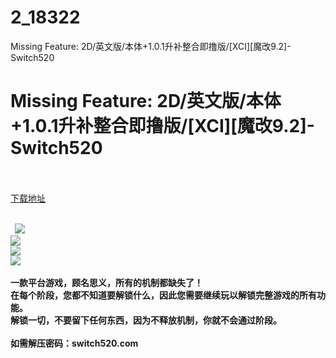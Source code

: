 # 2_18322
Missing Feature: 2D/英文版/本体+1.0.1升补整合即撸版/[XCI][魔改9.2]-Switch520
# Missing Feature: 2D/英文版/本体+1.0.1升补整合即撸版/[XCI][魔改9.2]-Switch520
 <br/></br>
[下载地址](https://www.switch520.cc/article/18322 "下载地址")
<br/></br>

<p><strong>&nbsp; <img src="https://www.switch520.cc/muke_img/upload_art_editor_20210605-1_b050a4a59308a83694ba87ddb4774a15.jpg"> </strong><br>
<strong><img src="https://www.switch520.cc/muke_img/upload_art_editor_20210605-1_8d4575646a4704eb9c28fe08bc4179ad.jpg"></strong><br>
<strong><img src="https://www.switch520.cc/muke_img/upload_art_editor_20210605-1_7eacd1fe613bb4225b8d638b88416458.jpg"></strong><br>
<strong><img src="https://www.switch520.cc/muke_img/upload_art_editor_20210605-1_02be95b7297d2ca1479888e9d2718aa4.jpg"></strong><br>
&nbsp;<br>
<strong>一款平台游戏，顾名思义，所有的机制都缺失了！</strong><br>
<strong>在每个阶段，您都不知道要解锁什么，因此您需要继续玩以解锁完整游戏的所有功能。</strong><br>
<strong>解锁一切，不要留下任何东西，因为不释放机制，你就不会通过阶段。</strong><br>
<strong>&nbsp;</strong><br>
<strong>如需解压密码：switch520.com</strong><br>
<strong>&nbsp;</strong><br>
